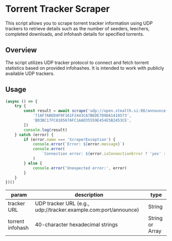 # Torrent Tracker Scraper

This script allows you to scrape torrent tracker information using UDP trackers to retrieve details such as the number of seeders, leechers, completed downloads, and infohash details for specified torrents.

## Overview

The script utilizes UDP tracker protocol to connect and fetch torrent statistics based on provided infohashes. It is intended to work with publicly available UDP trackers.

## Usage
```js
(async () => {
	try {
		const result = await scrape('udp://open.stealth.si:80/announce', [
			'71AF7ABED4F9F161F2443CA7BEDE7D9DA1410573',
			'BD3BC17FC810567AFC1AAD35559E454E5B2453CE',
		])
		console.log(result)
	} catch (error) {
		if (error.name === 'ScraperException') {
			console.error(`Error: ${error.message}`)
			console.error(
				`Connection error: ${error.isConnectionError ? 'yes' : 'no'}`
			)
		} else {
			console.error('Unexpected error:', error)
		}
	}
})()
```

|param|description|type|
|--|----|----|
|tracker URL| UDP tracker URL (e.g., udp://tracker.example.com:port/announce) | String |
|torrent infohash| 40-character hexadecimal strings | String or Array |
